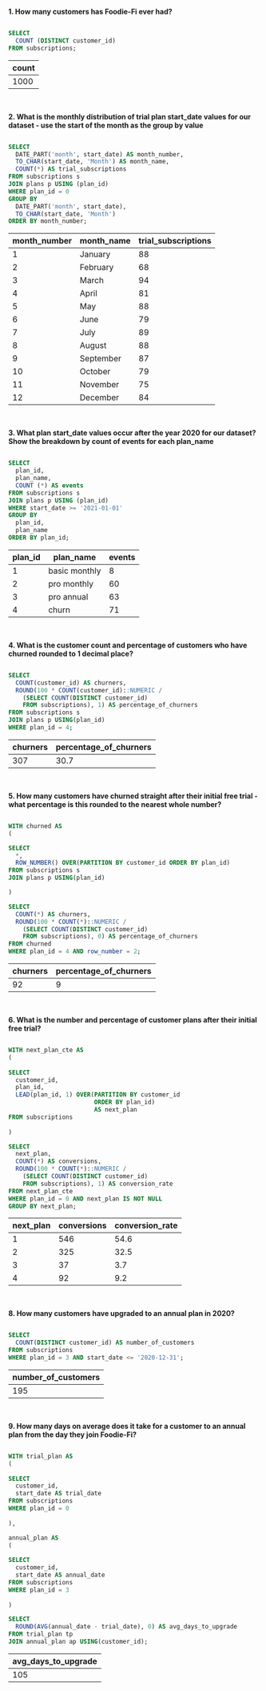 **1. How many customers has Foodie-Fi ever had?**

```` sql

SELECT 
  COUNT (DISTINCT customer_id)
FROM subscriptions; 

````

| count |
| ----- |
| 1000  |

<br/>

**2. What is the monthly distribution of trial plan start_date values for our dataset - use the start of the month as the group by value**

```` sql

SELECT 
  DATE_PART('month', start_date) AS month_number, 
  TO_CHAR(start_date, 'Month') AS month_name,
  COUNT(*) AS trial_subscriptions
FROM subscriptions s
JOIN plans p USING (plan_id)
WHERE plan_id = 0
GROUP BY 
  DATE_PART('month', start_date), 
  TO_CHAR(start_date, 'Month')
ORDER BY month_number;

````

| month_number | month_name | trial_subscriptions |
| ------------ | ---------- | ------------------- |
| 1            | January    | 88                  |
| 2            | February   | 68                  |
| 3            | March      | 94                  |
| 4            | April      | 81                  |
| 5            | May        | 88                  |
| 6            | June       | 79                  |
| 7            | July       | 89                  |
| 8            | August     | 88                  |
| 9            | September  | 87                  |
| 10           | October    | 79                  |
| 11           | November   | 75                  |
| 12           | December   | 84                  |

<br/>

**3. What plan start_date values occur after the year 2020 for our dataset? Show the breakdown by count of events for each plan_name**

```` sql

SELECT 
  plan_id, 
  plan_name,
  COUNT (*) AS events
FROM subscriptions s
JOIN plans p USING (plan_id)
WHERE start_date >= '2021-01-01'
GROUP BY 
  plan_id, 
  plan_name
ORDER BY plan_id;

````

| plan_id | plan_name     | events |
| ------- | ------------- | ------ |
| 1       | basic monthly | 8      |
| 2       | pro monthly   | 60     |
| 3       | pro annual    | 63     |
| 4       | churn         | 71     |

<br/>

**4. What is the customer count and percentage of customers who have churned rounded to 1 decimal place?**

```` sql

SELECT 
  COUNT(customer_id) AS churners,
  ROUND(100 * COUNT(customer_id)::NUMERIC / 
    (SELECT COUNT(DISTINCT customer_id)
    FROM subscriptions), 1) AS percentage_of_churners
FROM subscriptions s
JOIN plans p USING(plan_id)
WHERE plan_id = 4;

````

| churners | percentage_of_churners |
| -------- | ---------------------- |
| 307      | 30.7                   |

<br/>

**5. How many customers have churned straight after their initial free trial - what percentage is this rounded to the nearest whole number?**

```` sql

WITH churned AS 
(

SELECT 
  *,  
  ROW_NUMBER() OVER(PARTITION BY customer_id ORDER BY plan_id)
FROM subscriptions s
JOIN plans p USING(plan_id)

)

SELECT 
  COUNT(*) AS churners,
  ROUND(100 * COUNT(*)::NUMERIC / 
    (SELECT COUNT(DISTINCT customer_id) 
    FROM subscriptions), 0) AS percentage_of_churners
FROM churned
WHERE plan_id = 4 AND row_number = 2;

````

| churners | percentage_of_churners |
| -------- | ---------------------- |
| 92       | 9                      |

<br/>

**6. What is the number and percentage of customer plans after their initial free trial?**

```` sql

WITH next_plan_cte AS
(
  
SELECT 
  customer_id, 
  plan_id, 
  LEAD(plan_id, 1) OVER(PARTITION BY customer_id 
                        ORDER BY plan_id) 
                        AS next_plan
FROM subscriptions
  
)

SELECT 
  next_plan, 
  COUNT(*) AS conversions,
  ROUND(100 * COUNT(*)::NUMERIC / 
    (SELECT COUNT(DISTINCT customer_id) 
    FROM subscriptions), 1) AS conversion_rate
FROM next_plan_cte
WHERE plan_id = 0 AND next_plan IS NOT NULL
GROUP BY next_plan;

````

| next_plan | conversions | conversion_rate |
| --------- | ----------- | --------------- |
| 1         | 546         | 54.6            |
| 2         | 325         | 32.5            |
| 3         | 37          | 3.7             |
| 4         | 92          | 9.2             |

<br/>

**8. How many customers have upgraded to an annual plan in 2020?**

```` sql

SELECT 
  COUNT(DISTINCT customer_id) AS number_of_customers
FROM subscriptions
WHERE plan_id = 3 AND start_date <= '2020-12-31';

````

| number_of_customers |
| ------------------- |
| 195                 |

<br/>

**9. How many days on average does it take for a customer to an annual plan from the day they join Foodie-Fi?**

```` sql

WITH trial_plan AS
(
  
SELECT 
  customer_id, 
  start_date AS trial_date
FROM subscriptions
WHERE plan_id = 0
  
),

annual_plan AS
(
  
SELECT
  customer_id, 
  start_date AS annual_date
FROM subscriptions
WHERE plan_id = 3
  
)

SELECT 
  ROUND(AVG(annual_date - trial_date), 0) AS avg_days_to_upgrade
FROM trial_plan tp
JOIN annual_plan ap USING(customer_id);

````

| avg_days_to_upgrade |
| ------------------- |
| 105                 |

